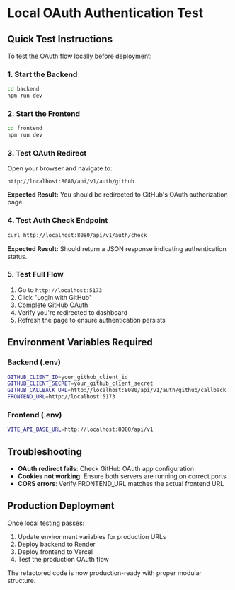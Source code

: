 # Local OAuth Authentication Test

## Quick Test Instructions

To test the OAuth flow locally before deployment:

### 1. Start the Backend
```bash
cd backend
npm run dev
```

### 2. Start the Frontend
```bash
cd frontend
npm run dev
```

### 3. Test OAuth Redirect
Open your browser and navigate to:
```
http://localhost:8080/api/v1/auth/github
```

**Expected Result:** You should be redirected to GitHub's OAuth authorization page.

### 4. Test Auth Check Endpoint
```bash
curl http://localhost:8080/api/v1/auth/check
```

**Expected Result:** Should return a JSON response indicating authentication status.

### 5. Test Full Flow
1. Go to `http://localhost:5173`
2. Click "Login with GitHub"
3. Complete GitHub OAuth
4. Verify you're redirected to dashboard
5. Refresh the page to ensure authentication persists

## Environment Variables Required

### Backend (.env)
```bash
GITHUB_CLIENT_ID=your_github_client_id
GITHUB_CLIENT_SECRET=your_github_client_secret
GITHUB_CALLBACK_URL=http://localhost:8080/api/v1/auth/github/callback
FRONTEND_URL=http://localhost:5173
```

### Frontend (.env)
```bash
VITE_API_BASE_URL=http://localhost:8080/api/v1
```

## Troubleshooting

- **OAuth redirect fails**: Check GitHub OAuth app configuration
- **Cookies not working**: Ensure both servers are running on correct ports
- **CORS errors**: Verify FRONTEND_URL matches the actual frontend URL

## Production Deployment

Once local testing passes:
1. Update environment variables for production URLs
2. Deploy backend to Render
3. Deploy frontend to Vercel
4. Test the production OAuth flow

The refactored code is now production-ready with proper modular structure.